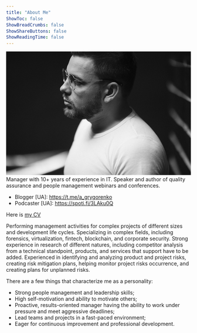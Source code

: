 ```yaml
---
title: "About Me"
ShowToc: false
ShowBreadCrumbs: false
ShowShareButtons: false
ShowReadingTime: false
---
```

![profileimage](profile.jpg#center)
Manager <span class="personal">with 10+ years </span> of experience in IT. Speaker and author of quality assurance and people management webinars and conferences.
- Blogger [UA]: https://t.me/a_grygorenko
- Podcaster [UA]: https://spoti.fi/3LAku0Q 

Here is [my CV](.././Artem_Grygorenko_CV.pdf)

Performing management activities for <span class="personal">complex projects of different sizes</span> and development life cycles. Specializing in complex fields, including forensics, virtualization, fintech, blockchain, and corporate security.
Strong experience in research of different natures, including competitor analysis from a technical standpoint, products, and services that support have to be added.
Experienced in identifying and analyzing product and project risks, creating risk mitigation plans, helping monitor project risks occurrence, and creating plans for unplanned risks.

There are a few things that characterize me as a personality:
- Strong people management and leadership skills;
- High self-motivation and ability to motivate others;
- Proactive, results-oriented manager having the ability to work under pressure and meet aggressive deadlines;
- Lead teams and projects in a fast-paced environment;
- Eager for continuous improvement and professional development.